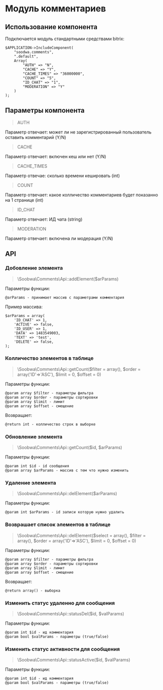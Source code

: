 # Модуль комментариев

## Использование компонента

Подключается модуль стандартными средствами bitrix:

    $APPLICATION->IncludeComponent(
        "soodwa.comments",
        ".default",
        Array(
            "AUTH" => "N",
            "CACHE" => "Y",
            "CACHE_TIMES" => "36000000",
            "COUNT" => "5",
            "ID_CHAT" => "1",
            "MODERATION" => "Y"
        )
    );

## Параметры компонента

> AUTH

Параметр отвечает: может ли не зарегистрированный пользователь оставить комментарий (Y/N)

> CACHE

Параметр отвечает: включен кеш или нет (Y/N)

> CACHE_TIMES

Параметр отвечае: сколько времени кешировать (int)

> COUNT

Параметр отвечает: какое колличество комментариев будет показанно на 1 странице (int)
 
> ID_CHAT

Параметр отвечает: ИД чата (string)

> MODERATION

Параметр отвечает: включена ли модерация (Y/N)


## API

### Добовление элемента

> \Soobwa\Comments\Api::addElement($arParams)

Параметры функции:

    @arParams - принимает массив с параметрами комментария
    
Пример массива:

    $arParams = array(
        'ID_CHAT' => 1,
        'ACTIVE' => false,
        'ID_USER' => 1,
        'DATA' => 1483549003,
        'TEXT' => 'test',
        'DELETE' => false,
    );
    
### Колличество элементов в таблице

> \Soobwa\Comments\Api::getCount($filter = array(), $order = array('ID'=>'ASC'), $limit = 0, $offset = 0)

Параметры функции:

    @param array $filter - параметры фильтра
    @param array $order - параметры сортировки
    @param array $limit - лимит
    @param array $offset - смещение
    
Возвращает:
    
    @return int - колличество строк в выборке
    
### Обновление элемента

> \Soobwa\Comments\Api::getCount($id, $arParams)

Параметры функции:

    @param int $id - id сообщения
    @param array $arParams - массив с тем что нужно изменить
    
    
### Удаление элемента

> \Soobwa\Comments\Api::delElement($arParams)

Параметры функции:

    @param int $arParams - id записи которую нужно удалить
   
### Возврашает список элементов в таблице

> \Soobwa\Comments\Api::delElement($select = array(), $filter = array(), $order = array('ID'=>'ASC'), $limit = 0, $offset = 0)
    
  
Параметры функции:

    @param array $filter - параметры фильтра
    @param array $order - параметры сортировки
    @param array $limit - лимит
    @param array $offset - смещение
    
Возвращает:

    @return array() - выборка
    
### Изменить статус удаленно для сообщения

> \Soobwa\Comments\Api::statusDel($id, $valParams)

Параметры функции:
    
    @param int $id - ид комментария
    @param bool $valParams - параметры (true/false)

### Изменить статус активности для сообщения

> \Soobwa\Comments\Api::statusActive($id, $valParams)

Параметры функции:

    @param int $id - ид комментария
    @param bool $valParams - параметры (true/false)